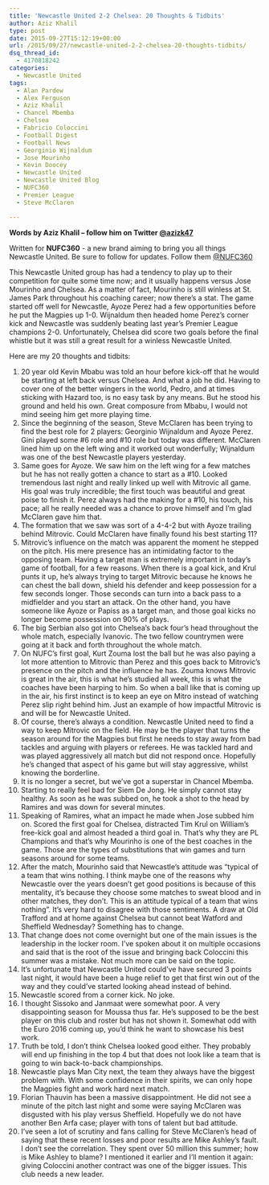 ```yaml
---
title: 'Newcastle United 2-2 Chelsea: 20 Thoughts & Tidbits'
author: Aziz Khalil
type: post
date: 2015-09-27T15:12:19+00:00
url: /2015/09/27/newcastle-united-2-2-chelsea-20-thoughts-tidbits/
dsq_thread_id:
  - 4170818242
categories:
  - Newcastle United
tags:
  - Alan Pardew
  - Alex Ferguson
  - Aziz Khalil
  - Chancel Mbemba
  - Chelsea
  - Fabricio Coloccini
  - Football Digest
  - Football News
  - Georginio Wijnaldum
  - Jose Mourinho
  - Kevin Doocey
  - Newcastle United
  - Newcastle United Blog
  - NUFC360
  - Premier League
  - Steve McClaren

---
```

**Words by Aziz Khalil – follow him on Twitter [@azizk47](https://twitter.com/azizk47")**

Written for **NUFC360** - a new brand aiming to bring you all things Newcastle United. Be sure to follow for updates. Follow them [@NUFC360](https://twitter.com/nufc360)

This Newcastle United group has had a tendency to play up to their competition for quite some time now; and it usually happens versus Jose Mourinho and Chelsea. As a matter of fact, Mourinho is still winless at St. James Park throughout his coaching career; now there’s a stat. The game started off well for Newcastle, Ayoze Perez had a few opportunities before he put the Magpies up 1-0. Wijnaldum then headed home Perez’s corner kick and Newcastle was suddenly beating last year’s Premier League champions 2-0. Unfortunately, Chelsea did score two goals before the final whistle but it was still a great result for a winless Newcastle United.

Here are my 20 thoughts and tidbits:

  1. 20 year old Kevin Mbabu was told an hour before kick-off that he would be starting at left back versus Chelsea. And what a job he did. Having to cover one of the better wingers in the world, Pedro, and at times sticking with Hazard too, is no easy task by any means. But he stood his ground and held his own. Great composure from Mbabu, I would not mind seeing him get more playing time.
  2. Since the beginning of the season, Steve McClaren has been trying to find the best role for 2 players: Georginio Wijnaldum and Ayoze Perez. Gini played some #6 role and #10 role but today was different. McClaren lined him up on the left wing and it worked out wonderfully; Wijnaldum was one of the best Newcastle players yesterday.
  3. Same goes for Ayoze. We saw him on the left wing for a few matches but he has not really gotten a chance to start as a #10. Looked tremendous last night and really linked up well with Mitrovic all game. His goal was truly incredible; the first touch was beautiful and great poise to finish it. Perez always had the making for a #10, his touch, his pace; all he really needed was a chance to prove himself and I’m glad McClaren gave him that.
  4. The formation that we saw was sort of a 4-4-2 but with Ayoze trailing behind Mitrovic. Could McClaren have finally found his best starting 11?
  5. Mitrovic’s influence on the match was apparent the moment he stepped on the pitch. His mere presence has an intimidating factor to the opposing team. Having a target man is extremely important in today’s game of football, for a few reasons. When there is a goal kick, and Krul punts it up, he’s always trying to target Mitrovic because he knows he can chest the ball down, shield his defender and keep possession for a few seconds longer. Those seconds can turn into a back pass to a midfielder and you start an attack. On the other hand, you have someone like Ayoze or Papiss as a target man, and those goal kicks no longer become possession on 90% of plays.
  6. The big Serbian also got into Chelsea’s back four’s head throughout the whole match, especially Ivanovic. The two fellow countrymen were going at it back and forth throughout the whole match.
  7. On NUFC’s first goal, Kurt Zouma lost the ball but he was also paying a lot more attention to Mitrovic than Perez and this goes back to Mitrovic’s presence on the pitch and the influence he has. Zouma knows Mitrovic is great in the air, this is what he’s studied all week, this is what the coaches have been harping to him. So when a ball like that is coming up in the air, his first instinct is to keep an eye on Mitro instead of watching Perez slip right behind him. Just an example of how impactful Mitrovic is and will be for Newcastle United.
  8. Of course, there’s always a condition. Newcastle United need to find a way to keep Mitrovic on the field. He may be the player that turns the season around for the Magpies but first he needs to stay away from bad tackles and arguing with players or referees. He was tackled hard and was played aggressively all match but did not respond once. Hopefully he’s changed that aspect of his game but will stay aggressive, whilst knowing the borderline.
  9. It is no longer a secret, but we’ve got a superstar in Chancel Mbemba.
 10. Starting to really feel bad for Siem De Jong. He simply cannot stay healthy. As soon as he was subbed on, he took a shot to the head by Ramires and was down for several minutes.
 11. Speaking of Ramires, what an impact he made when Jose subbed him on. Scored the first goal for Chelsea, distracted Tim Krul on William’s free-kick goal and almost headed a third goal in. That’s why they are PL Champions and that’s why Mourinho is one of the best coaches in the game. Those are the types of substitutions that win games and turn seasons around for some teams.
 12. After the match, Mourinho said that Newcastle’s attitude was “typical of a team that wins nothing. I think maybe one of the reasons why Newcastle over the years doesn’t get good positions is because of this mentality, it’s because they choose some matches to sweat blood and in other matches, they don’t. This is an attitude typical of a team that wins nothing”. It’s very hard to disagree with those sentiments. A draw at Old Trafford and at home against Chelsea but cannot beat Watford and Sheffield Wednesday? Something has to change.
 13. That change does not come overnight but one of the main issues is the leadership in the locker room. I’ve spoken about it on multiple occasions and said that is the root of the issue and bringing back Coloccini this summer was a mistake. Not much more can be said on the topic.
 14. It’s unfortunate that Newcastle United could’ve have secured 3 points last night, it would have been a huge relief to get that first win out of the way and they could’ve started looking ahead instead of behind.
 15. Newcastle scored from a corner kick. No joke.
 16. I thought Sissoko and Janmaat were somewhat poor. A very disappointing season for Moussa thus far. He’s supposed to be the best player on this club and roster but has not shown it. Somewhat odd with the Euro 2016 coming up, you’d think he want to showcase his best work.
 17. Truth be told, I don’t think Chelsea looked good either. They probably will end up finishing in the top 4 but that does not look like a team that is going to win back-to-back championships.
 18. Newcastle plays Man City next, the team they always have the biggest problem with. With some confidence in their spirits, we can only hope the Magpies fight and work hard next match.
 19. Florian Thauvin has been a massive disappointment. He did not see a minute of the pitch last night and some were saying McClaren was disgusted with his play versus Sheffield. Hopefully we do not have another Ben Arfa case; player with tons of talent but bad attitude.
 20. I’ve seen a lot of scrutiny and fans calling for Steve McClaren’s head of saying that these recent losses and poor results are Mike Ashley’s fault. I don’t see the correlation. They spent over 50 million this summer; how is Mike Ashley to blame? I mentioned it earlier and I’ll mention it again: giving Coloccini another contract was one of the bigger issues. This club needs a new leader.

 [1]: https://twitter.com/NUFC360
